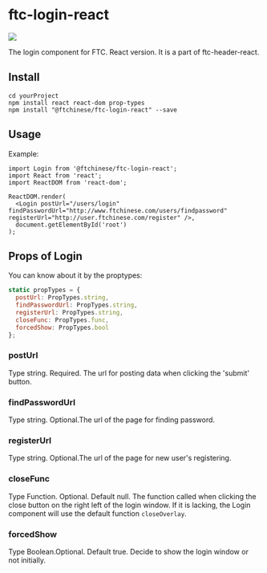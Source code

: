 # ftc-login-react
[![](https://travis-ci.org/wangyichen1064431086/ftc-login-react.svg?branch=master)](https://travis-ci.org/wangyichen1064431086/ftc-login-react)

<!-- MARKDOWN 插图基础格式： [![Alt text](图片链接)](点击图片后跳转链接) -->

The login component for FTC. React version. It is a part of ftc-header-react.

## Install
```
cd yourProject
npm install react react-dom prop-types
npm install "@ftchinese/ftc-login-react" --save 
```

## Usage
Example:

```
import Login from '@ftchinese/ftc-login-react';
import React from 'react';
import ReactDOM from 'react-dom';

ReactDOM.render(
  <Login postUrl="/users/login" findPasswordUrl="http://www.ftchinese.com/users/findpassword" registerUrl="http://user.ftchinese.com/register" />,
  document.getElementById('root')
);
```

## Props of Login
You can know about it by the proptypes:

```js
static propTypes = {
  postUrl: PropTypes.string,
  findPasswordUrl: PropTypes.string,
  registerUrl: PropTypes.string,
  closeFunc: PropTypes.func,
  forcedShow: PropTypes.bool
};

```

### postUrl
Type string. Required. The url for posting data when clicking the 'submit' button.

### findPasswordUrl
Type string. Optional.The url of the page for finding password.

### registerUrl
Type string. Optional.The url of the page for new user's registering.

### closeFunc
Type Function. Optional. Default null. The function called when clicking the close button on the right left of the login window. If it is lacking, the Login component will use the default function <code>closeOverlay</code>.


### forcedShow
Type Boolean.Optional. Default true. Decide to show the login window or not initially.